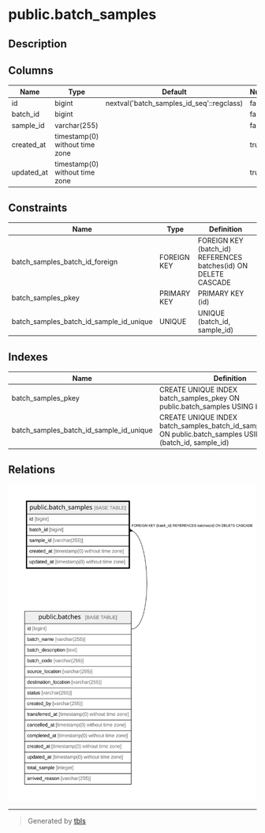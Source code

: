 # public.batch_samples

## Description

## Columns

| Name | Type | Default | Nullable | Children | Parents | Comment |
| ---- | ---- | ------- | -------- | -------- | ------- | ------- |
| id | bigint | nextval('batch_samples_id_seq'::regclass) | false |  |  |  |
| batch_id | bigint |  | false |  | [public.batches](public.batches.md) |  |
| sample_id | varchar(255) |  | false |  |  |  |
| created_at | timestamp(0) without time zone |  | true |  |  |  |
| updated_at | timestamp(0) without time zone |  | true |  |  |  |

## Constraints

| Name | Type | Definition |
| ---- | ---- | ---------- |
| batch_samples_batch_id_foreign | FOREIGN KEY | FOREIGN KEY (batch_id) REFERENCES batches(id) ON DELETE CASCADE |
| batch_samples_pkey | PRIMARY KEY | PRIMARY KEY (id) |
| batch_samples_batch_id_sample_id_unique | UNIQUE | UNIQUE (batch_id, sample_id) |

## Indexes

| Name | Definition |
| ---- | ---------- |
| batch_samples_pkey | CREATE UNIQUE INDEX batch_samples_pkey ON public.batch_samples USING btree (id) |
| batch_samples_batch_id_sample_id_unique | CREATE UNIQUE INDEX batch_samples_batch_id_sample_id_unique ON public.batch_samples USING btree (batch_id, sample_id) |

## Relations

![er](public.batch_samples.svg)

---

> Generated by [tbls](https://github.com/k1LoW/tbls)
